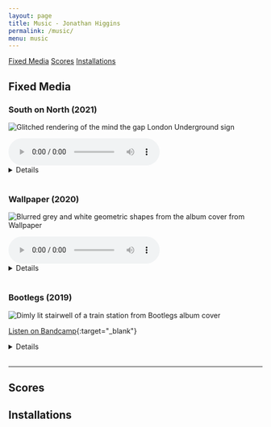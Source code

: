 ```yaml
---
layout: page
title: Music - Jonathan Higgins
permalink: /music/
menu: music
---
```


[Fixed Media](#fixed-media) [Scores](#scores) [Installations](#installations)


## Fixed Media

### South on North (2021)

<img
  sizes="(min-width: 56em) 800px, 90vw"
  srcset="/media/images/south_on_north_400.jpg 400w,
          /media/images/south_on_north_600.jpg 600w,
          /media/images/south_on_north.jpg 800w"
  alt="Glitched rendering of the mind the gap London Underground sign">
  
<audio controls>
  <source src="/media/audio/south_on_north.mp3" type="audio/mpeg">
Your browser does not support the audio element.
</audio>
<details>
 <summary>Details</summary>
Phone recordings of a journey going south on the Northern Line processed and augmented through Holly Herndon's AI voice generator <a href="https://holly.plus/" target="_blank">Holly +</a>.<br><br>

<a href="https://jphiggins.bandcamp.com/track/south-on-north" target="_blank">Purchase on Bandcamp</a>
</details> <br>

### Wallpaper (2020)

<img
  sizes="(min-width: 56em) 800px, 90vw"
  srcset="/media/images/wallpaper_400.jpg 400w,
          /media/images/wallpaper_600.jpg 600w,
          /media/images/wallpaper.jpg 800w"
  alt="Blurred grey and white geometric shapes from the album cover from Wallpaper">
  
<audio controls>
  <source src="/media/audio/wallpaper.mp3" type="audio/mpeg">
Your browser does not support the audio element.
</audio>
<details>
 <summary>Details</summary>

During isolation we have looked to the internet to replace in person communication. Zoom and similar services have provided much needed interaction for many. However, those who lack access to the internet are excluded from these virtual social spaces. Wallpaper utilises words from those isolating without access to the internet. In an online recording session their words were read back, performed and manipulated via the imperfections of the internet until digital noise overtook all meaning. These recordings were then arranged to create Wallpaper.<br><br>

Wallpaper exists in two versions: the digital download available here and a hotline available on 0330 818 0351 (calls cost your standard landline rate, if you're outside the UK please call +44 330 818 0351). The phone you use, where you are and the time of day you call will all affect the quality of the playback through the hotline creating a unique ‘version’ of the piece on each listen. As the quality of the call changes different aspects of the piece are filtered out, forefronting or hiding various layers within the music. The EP available on Bandcamp consists of the digital download of Wallpaper and three recordings of the hotline from different phones and locations.<br><br>

Performers: Patricia Auchterlonie, Mimi Doulton, Ella Taylor and Juliet Wallace.<br><br>

Supported by Sound and Music's ‘Interpreting Isolation’ Grants.<br><br>

<a href="https://jphiggins.bandcamp.com/album/wallpaper" target="_blank">Purchase on Bandcamp</a>
</details><br>

### Bootlegs (2019)

<img
  sizes="(min-width: 56em) 800px, 90vw"
  srcset="/media/images/bootlegs_400.jpg 400w,
          /media/images/bootlegs_600.jpg 600w,
          /media/images/bootlegs.jpg 800w"
  alt="Dimly lit stairwell of a train station from Bootlegs album cover">
  
[Listen on Bandcamp](https://fractalmeat.bandcamp.com/album/bootlegs){:target="_blank"}

<details>
 <summary>Details</summary>

Bootlegs began as two low quality recordings of glitch turntablism gigs. To make the first track of the EP, these raw, unprocessed recordings were burnt to CDs, improvised with and the output recorded in a single continuous take. This improvisation was then burnt to CDs and used as the source material for an improvisation for the second track; this iterative process was repeated for each track on the EP. With each iteration the sounds become further removed from the original bootleg gig recordings until eventually almost all trace is lost. By the end all that is left is the sound of the CD players themselves.<br><br>

Bootlegs is built from sounds recorded at Liquid Sky, Berlin (01.05.19) and Hatch, Sheffield (20.07.19).<br><br>

Released on Fractal Meat Cuts.<br><br>

<a href="https://jphiggins.bandcamp.com/album/bootlegs" target="_blank">Purchase on Bandcamp</a>
</details><br>



---
## Scores



## Installations
